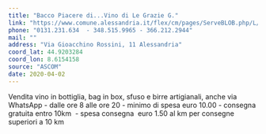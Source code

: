 ```yaml
---
title: "Bacco Piacere di...Vino di Le Grazie G."
link: "https://www.comune.alessandria.it/flex/cm/pages/ServeBLOB.php/L/IT/IDPagina/2069"
phone: "0131.231.634  - 348.515.9965 - 366.212.2944"
mail: ""
address: "Via Gioacchino Rossini, 11 Alessandria"
coord_lat: 44.9203284
coord_lon: 8.6154158
source: "ASCOM"
date: 2020-04-02
---
```


Vendita vino in bottiglia, bag in box, sfuso e birre artigianali, anche via WhatsApp - dalle ore 8 alle ore 20 - minimo di spesa euro 10.00 - consegna gratuita entro 10km  - spesa consegna  euro 1.50 al km per consegne superiori a 10 km
